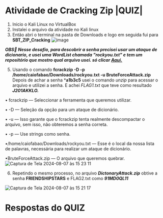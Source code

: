 # Atividade de Cracking Zip |QUIZ|

1. Inicio o Kali Linux no VirtualBox
2. Instalei o arquivo da atividade no Kali linux
4. Então abri o terminal na pasta de Downloads e logo em seguida fui para **SBT_ZIP_Cracking**
![image](https://github.com/user-attachments/assets/7cc67ac9-e41b-4fd8-a142-d2d066d50196)

***OBS🚨 Nesse desafio, para descobrir a senha precisei usar um ataque de dicionario, e usei uma WordList
chamada "rockyou.txt" e tem um repositório que mostro qual arquivo usei. só clicar
[Aqui.](https://github.com/Caio-bitLins/Como-baixar-WordList-no-Linux)***

5. Usando o comando **fcrackzip -D -p /home/caiofabao/Downloads/rockyou.txt -u BruteForceAttack.zip**
Depois de achar a senha ***a1b3c5** usei o comando *unzip* para acessar o arquivo e utilizei a senha. E achei *FLAG1.txt*
que teve como resultado ***J201AKKLO.***

•  fcrackzip — Seleccionar a ferramenta que queremos utilizar.

•  -D — Seleção da opção para um ataque de dicionário.

•  -u — Isso garante que o fcrackzip tenta realmente descompactar o arquivo, sem isso, não obteremos a senha correta.

•  -p — Use strings como senha.

•/home/caiofabao/Downloads/rockyou.txt — Esse é o local da nossa lista de palavras, necessária para realizar um ataque de dicionário.

•BruteForceAttack.zip — O arquivo que queremos quebrar.
![Captura de Tela 2024-08-07 às 15 23 11](https://github.com/user-attachments/assets/6b37e03e-ac5b-4088-bc09-b086377f9b9d)

6. Repetindo o mesmo processo, no arquivo ***DictonaryAttack.zip*** obtive a senha **FRIENDSHIPSTARS** e FLAG2.txt como ***91MD0QL11***

![Captura de Tela 2024-08-07 às 15 21 17](https://github.com/user-attachments/assets/49d8145c-f20e-4d3e-acc5-47e9175148f5)

# Respostas do QUIZ



